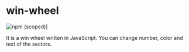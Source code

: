 # win-wheel
![npm (scoped)](https://img.shields.io/npm/v/@msol98/win-wheel)]

It is a win wheel written in JavaScript. You can change number, color and text of the sectors.
